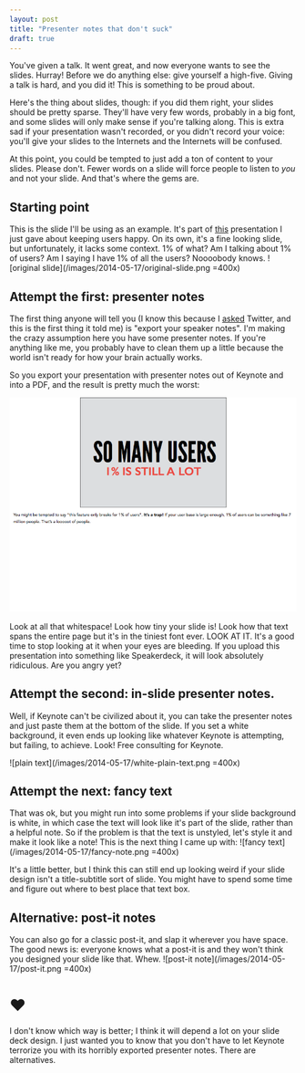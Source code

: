 ```yaml
---
layout: post
title: "Presenter notes that don't suck"
draft: true
---
```

You've given a talk. It went great, and now everyone wants to see the slides. Hurray! Before we do anything else: give yourself a high-five. Giving a talk is hard, and you did it! This is something to be proud about.

Here's the thing about slides, though: if you did them right, your slides should be pretty sparse. They'll have very few words, probably in a big font, and some slides will only make sense if you're talking along. This is extra sad if your presentation wasn't recorded, or you didn't record your voice: you'll give your slides to the Internets and the Internets will be confused.

At this point, you could be tempted to just add a ton of content to your slides. Please don't. Fewer words on a slide will force people to listen to *you* and not your slide. And that's where the gems are.

## Starting point
This is the slide I'll be using as an example. It's part of [this](https://speakerdeck.com/notwaldorf/how-chrome-keeps-users-happy-six-truths-and-a-lie) presentation I just gave about keeping users happy. On its own, it's a fine looking slide, but unfortunately, it lacks some context. 1% of what? Am I talking about 1% of users? Am I saying I have 1% of all the users? Noooobody knows.
![original slide](/images/2014-05-17/original-slide.png =400x)

##  Attempt the first: presenter notes
The first thing anyone will tell you (I know this because I [asked](https://twitter.com/notwaldorf/status/467382129828311040) Twitter, and this is the first thing it told me) is "export your speaker notes". I'm making the crazy assumption here you have some presenter notes. If you're anything like me, you probably have to clean them up a little because the world isn't ready for how your brain actually works.

So you export your presentation with presenter notes out of Keynote and into a PDF, and the result is pretty much the worst:

![exported presenter notes](/images/2014-05-17/exported-presenter-notes.png)

Look at all that whitespace! Look how tiny your slide is! Look how that text spans the entire page but it's in the tiniest font ever. LOOK AT IT. It's a good time to stop looking at it when your eyes are bleeding. If you upload this presentation into something like Speakerdeck, it will look absolutely ridiculous. Are you angry yet?

## Attempt the second: in-slide presenter notes.
Well, if Keynote can't be civilized about it, you can take the presenter notes and just paste them at the bottom of the slide. If you set a white background, it even ends up looking like whatever Keynote is attempting, but failing, to achieve. Look! Free consulting for Keynote.

![plain text](/images/2014-05-17/white-plain-text.png =400x)

## Attempt the next: fancy text
That was ok, but you might run into some problems if your slide background is white, in which case the text will look like it's part of the slide, rather than a helpful note. So if the problem is that the text is unstyled, let's style it and make it look like a note! This is the next thing I came up with:
![fancy text](/images/2014-05-17/fancy-note.png =400x)

It's a little better, but I think this can still end up looking weird if your slide design isn't a title-subtitle sort of slide. You might have to spend some time and figure out where to best place that text box.

## Alternative: post-it notes
You can also go for a classic post-it, and slap it wherever you have space. The good news is: everyone knows what a post-it is and they won't think you designed your slide like that. Whew.
![post-it note](/images/2014-05-17/post-it.png =400x)

# ❤︎
I don't know which way is better; I think it will depend a lot on your slide deck design. I just wanted you to know that you don't have to let Keynote terrorize you with its horribly exported presenter notes. There are alternatives.
